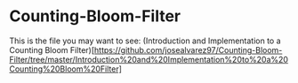# Counting-Bloom-Filter

This is the file you may want to see: (Introduction and Implementation to a Counting Bloom Filter)[https://github.com/josealvarez97/Counting-Bloom-Filter/tree/master/Introduction%20and%20Implementation%20to%20a%20Counting%20Bloom%20Filter]
